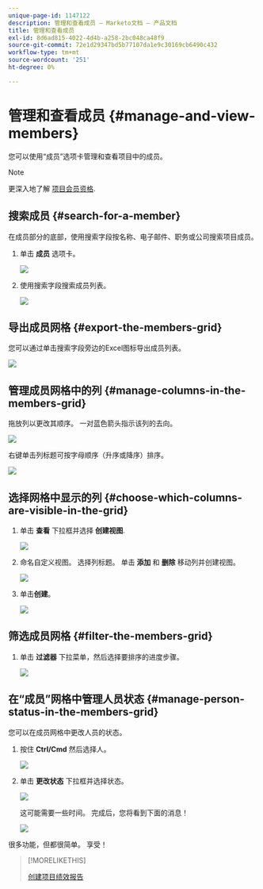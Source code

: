 ```yaml
---
unique-page-id: 1147122
description: 管理和查看成员 — Marketo文档 — 产品文档
title: 管理和查看成员
exl-id: 8d6ad815-4022-4d4b-a258-2bc048ca48f9
source-git-commit: 72e1d29347bd5b77107da1e9c30169cb6490c432
workflow-type: tm+mt
source-wordcount: '251'
ht-degree: 0%

---
```


# 管理和查看成员 {#manage-and-view-members}

您可以使用“成员”选项卡管理和查看项目中的成员。

>[!NOTE]
>
>更深入地了解 [项目会员资格](/help/marketo/product-docs/core-marketo-concepts/programs/creating-programs/understanding-program-membership.md).

## 搜索成员 {#search-for-a-member}

在成员部分的底部，使用搜索字段按名称、电子邮件、职务或公司搜索项目成员。

1. 单击 **成员** 选项卡。

   ![](assets/image2014-10-1-16-3a0-3a29.png)

1. 使用搜索字段搜索成员列表。

   ![](assets/image2014-10-1-16-3a7-3a20.png)

## 导出成员网格 {#export-the-members-grid}

您可以通过单击搜索字段旁边的Excel图标导出成员列表。

![](assets/image2014-10-1-16-3a9-3a55.png)

## 管理成员网格中的列 {#manage-columns-in-the-members-grid}

拖放列以更改其顺序。 一对蓝色箭头指示该列的去向。

![](assets/image2014-10-1-16-3a25-3a30.png)

右键单击列标题可按字母顺序（升序或降序）排序。

![](assets/image2014-10-1-17-3a3-3a28.png)

## 选择网格中显示的列 {#choose-which-columns-are-visible-in-the-grid}

1. 单击 **查看** 下拉框并选择 **创建视图**.

   ![](assets/image2014-10-1-16-3a32-3a43.png)

1. 命名自定义视图。 选择列标题。 单击 **添加** 和 **删除** 移动列并创建视图。

   ![](assets/image2014-10-1-16-3a36-3a52.png)

1. 单击&#x200B;**创建**。

   ![](assets/image2014-10-1-16-3a38-3a7.png)

## 筛选成员网格  {#filter-the-members-grid}

1. 单击 **过滤器** 下拉菜单，然后选择要排序的进度步骤。

   ![](assets/image2014-10-1-16-3a42-3a4.png)

## 在“成员”网格中管理人员状态 {#manage-person-status-in-the-members-grid}

您可以在成员网格中更改人员的状态。

1. 按住 **Ctrl/Cmd** 然后选择人。

   ![](assets/image2014-10-1-16-3a44-3a27.png)

1. 单击 **更改状态** 下拉框并选择状态。

   ![](assets/image2014-10-1-16-3a47-3a45.png)

   这可能需要一些时间。 完成后，您将看到下面的消息！

   ![](assets/changestatusconfirm.png)

很多功能，但都很简单。 享受！

>[!MORELIKETHIS]
>
>[创建项目绩效报告](/help/marketo/product-docs/core-marketo-concepts/programs/program-performance-report/create-a-program-performance-report.md)
